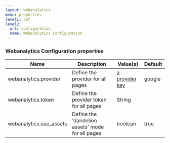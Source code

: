 ```yaml
---
layout: webanalytics
menu: properties
level1: ref
level2:
  url: configuration
  name: Webanalytics Configuration
---
```


### Webanalytics Configuration properties

<table id="tableReference" class="table table-striped table-bordered">
  <thead>
    <tr>
      <th>Name</th>
      <th>Description</th>
      <th>Value(s)</th>
      <th>Default</th>
    </tr>
  </thead>
  <tbody>
      <tr>
	<td>webanalytics.provider</td>
	<td>Define the provider for all pages</td>
	<td><a href="/webanalytics/features/providers/">a provider key</a></td>
	<td>google</td>
      </tr>
      <tr>
	<td>webanalytics.token</td>
	<td>Define the provider token for all pages</td>
	<td>String</td>
	<td></td>
      </tr>
      <tr>
	<td>webanalytics.use_assets</td>
	<td>Define the 'dandelion assets' mode for all pages</td>
	<td>boolean</td>
	<td>true</td>
      </tr>
  </tbody>
</table>

<link rel="stylesheet" href="//ajax.aspnetcdn.com/ajax/jquery.dataTables/1.9.4/css/jquery.dataTables.css" />
<script src="http://ajax.aspnetcdn.com/ajax/jquery.dataTables/1.9.4/jquery.dataTables.min.js"></script>
<script src="/assets/js/site_reference.js"></script>